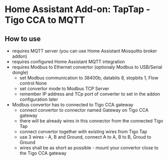 # Home Assistant Add-on: TapTap - Tigo CCA to MQTT

## How to use

- requires MQTT server (you can use Home Assistant Mosquitto broker addon)
- requires configured Home Assistant MQTT integration
- requires Modbus to Ethernet convertor (optionaly Modbus to USB/Serial dongle)
    - set Modbus communication to 38400b, databits 8, stopbits 1, Flow control None
    - set convertor mode to Modbus TCP Server    
    - remember IP address and TCp port of converter to set in the addon configuration later
- Modbus convertor has to connected to Tigo CCA gateway
  - connect convertor to connector named Gateway on Tigo CCA gateway
  - there will be already wires in this connector from the connected Tigo Tap
  - connect convertor together with existing wires from Tigo Tap
  - use 3 wires - A, B and Ground, connect A to A, B to B, Groud to Ground
  - wires shall be as short as possible - mount your convertor close to the Tigo CCA gateway
